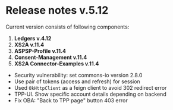 # Release notes v.5.12

Current version consists of following components:

1. **Ledgers v.4.12**
2. **XS2A v.11.4**
3. **ASPSP-Profile v.11.4**
4. **Consent-Management v.11.4**
5. **XS2A Connector-Examples v.11.4**

-   Security vulnerability: set commons-io version 2.8.0
-   Use pair of tokens (access and refresh) for session
-   Used `OkHttpClient` as a feign client to avoid 302 redirect error
-   TPP-UI. Show specific account details depending on backend
-   Fix OBA: "Back to TPP page" button 403 error

